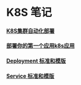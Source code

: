 # K8S 笔记

#### [K8S集群自动化部署](https://github.com/huangjianchun69/K8S/tree/main/K8S%E9%9B%86%E7%BE%A4%E8%87%AA%E5%8A%A8%E5%8C%96%E9%83%A8%E7%BD%B2)
#### [部署你的第一个应用k8s应用](https://github.com/huangjianchun69/K8S/blob/main/%E9%83%A8%E7%BD%B2%E4%BD%A0%E7%9A%84%E7%AC%AC%E4%B8%80%E4%B8%AA%E5%BA%94%E7%94%A8k8s%E5%BA%94%E7%94%A8.md)
#### [Deployment 标准和模版](https://github.com/huangjianchun69/K8S/blob/main/Deployment%E6%A0%87%E5%87%86%E5%92%8C%E6%A8%A1%E7%89%88.md)
#### [Service 标准和模版](https://github.com/huangjianchun69/K8S/blob/main/Service%E6%A0%87%E5%87%86%E5%92%8C%E6%A8%A1%E7%89%88.md)
